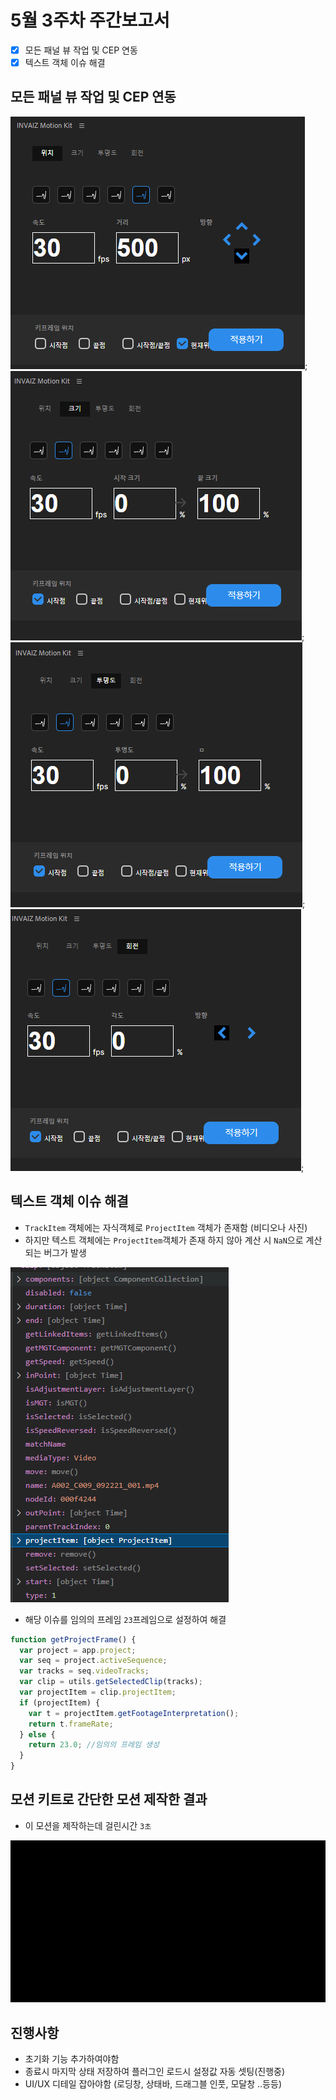 # 5월 3주차 주간보고서

- [x] 모든 패널 뷰 작업 및 CEP 연동
- [x] 텍스트 객체 이슈 해결

## 모든 패널 뷰 작업 및 CEP 연동

![위치](./asset/위치.png);
![크기](./asset/크기.png);
![투명도](./asset/투명도.png);
![회전](./asset/회전.png);

## 텍스트 객체 이슈 해결

- `TrackItem` 객체에는 자식객체로 `ProjectItem` 객체가 존재함 (비디오나 사진)
- 하지만 텍스트 객체에는 `ProjectItem`객체가 존재 하지 않아 계산 시 `NaN`으로 계산되는 버그가 발생

![이슈](./asset//%EC%9D%B4%EC%8A%88.png)

- 해당 이슈를 임의의 프레임 `23`프레임으로 설정하여 해결

```js
function getProjectFrame() {
  var project = app.project;
  var seq = project.activeSequence;
  var tracks = seq.videoTracks;
  var clip = utils.getSelectedClip(tracks);
  var projectItem = clip.projectItem;
  if (projectItem) {
    var t = projectItem.getFootageInterpretation();
    return t.frameRate;
  } else {
    return 23.0; //임의의 프레임 생성
  }
}
```

## 모션 키트로 간단한 모션 제작한 결과

- 이 모션을 제작하는데 걸린시간 `3초`

![결과](./asset/%EB%AA%A8%EC%85%98%EC%A0%81%EC%9A%A9.gif)

## 진행사항

- 초기화 기능 추가하여야함
- 종료시 마지막 상태 저장하여 플러그인 로드시 설정값 자동 셋팅(진행중)
- UI/UX 디테일 잡아야함 (로딩창, 상태바, 드래그블 인풋, 모달창 ..등등)

